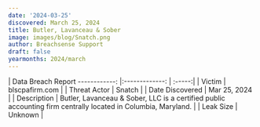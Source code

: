 ```yaml
---
date: '2024-03-25'
discovered: March 25, 2024
title: Butler, Lavanceau & Sober
image: images/blog/Snatch.png
author: Breachsense Support
draft: false
yearmonths: 2024/march
---
```



| Data Breach Report
------------:     |:-------------:    | :-----:|
| Victim      | blscpafirm.com      | 
| Threat Actor      | Snatch      | 
| Date Discovered      | Mar 25, 2024      | 
| Description      | Butler, Lavanceau & Sober, LLC is a certified public accounting firm centrally located in Columbia, Maryland.      | 
| Leak Size      | Unknown      | 

